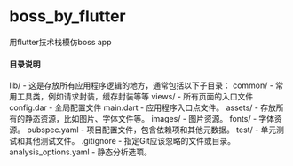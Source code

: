 # boss_by_flutter
用flutter技术栈模仿boss app

#### 目录说明
lib/ - 这是存放所有应用程序逻辑的地方，通常包括以下子目录：
  common/ - 常用工具类，例如请求封装，缓存封装等等
  views/  - 所有页面的入口文件
  config.dar - 全局配置文件
  main.dart - 应用程序入口点文件。
assets/ - 存放所有的静态资源，比如图片、字体文件等。
  images/ - 图片资源。
  fonts/ - 字体资源。
pubspec.yaml - 项目配置文件，包含依赖项和其他元数据。
test/ - 单元测试和其他测试文件。
.gitignore - 指定Git应该忽略的文件或目录。
analysis_options.yaml - 静态分析选项。